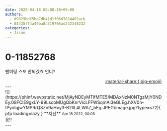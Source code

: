 ```yaml
---
date: 2022-04-18 00:08:18+09:00
authors:
  - d9829bdf5ba7db41d1f06d7824402acb
  - 01435f74a49ba8a519705ad242348232
categories:
  - Jisun
---
```


# 0-11852768

<div class="post-container" markdown="1">
<div class="content-container md-sidebar__scrollwrap" markdown="1">

팬미팅 스포 안되겠죠 언니?

</div>
</div>

<div style="text-align: right;" markdown="1">
<a href="https://weverse.io/fromis9/fanpost/0-11852768" style="text-align: right;">:material-share:{.big-emoji}</a>
</div>
---

<div class="comments-container md-sidebar__scrollwrap" markdown="1">
<div class="comment" markdown="1">
<div class='id-container' markdown="1">
![](https://phinf.wevpstatic.net/MjAyNDEyMTlfMTE5/MDAxNzM0NTgzMjY0NDEy.08FClE9gxLY-99LscoMUgQbKnrVicLFFWSqmAi3eGLEg.hXV0n-tPyoIqjwYMPRrQ8Zn9aHvy3-B2llL4LWAZ_bEg.JPEG/image.jpg?type=s72){ pfp loading=lazy }
**<span class="artist">지선</span>** <small>Apr 18 2022, 00:08</small><br>
</div>
<div class='comment-body' markdown="1">
응!!
</div>
</div>
</div>
---
